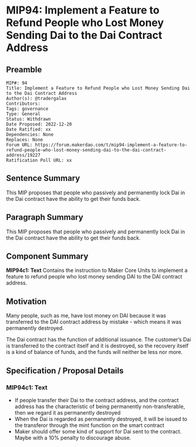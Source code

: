 # MIP94: Implement a Feature to Refund People who Lost Money Sending Dai to the Dai Contract Address

## Preamble

```
MIP#: 94
Title: Implement a Feature to Refund People who Lost Money Sending Dai to the Dai Contract Address
Author(s): @tradergalax
Contributors:
Tags: governance
Type: General
Status: Withdrawn
Date Proposed: 2022-12-20
Date Ratified: xx
Dependencies: None
Replaces: None
Forum URL: https://forum.makerdao.com/t/mip94-implement-a-feature-to-refund-people-who-lost-money-sending-dai-to-the-dai-contract-address/19227
Ratification Poll URL: xx
```

## Sentence Summary

This MIP proposes that people who passively and permanently lock Dai in the Dai contract have the ability to get their funds back.

## Paragraph Summary

This MIP proposes that people who passively and permanently lock Dai in the Dai contract have the ability to get their funds back.

## Component Summary

**MIP94c1: Text**
Contains the instruction to Maker Core Units to implement a feature to refund people who lost money sending DAI to the DAI contract address.

## Motivation

Many people, such as me, have lost money on DAI because it was transferred to the DAI contract address by mistake - which means it was permanently destroyed.

The Dai contract has the function of additional issuance. The customer’s Dai is transferred to the contract itself and it is destroyed, so the recovery itself is a kind of balance of funds, and the funds will neither be less nor more.

## Specification / Proposal Details

### MIP94c1: Text

- If people transfer their Dai to the contract address, and the contract address has the characteristic of being permanently non-transferable, then we regard it as permanently destroyed
- When the Dai is regarded as permanently destroyed, it will be issued to the transferor through the mint function on the smart contract
- Maker should offer some kind of support for Dai sent to the contract. Maybe with a 10% penalty to discourage abuse.
